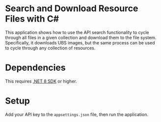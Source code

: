 ﻿# Search and Download Resource Files with C#

This application shows how to use the API search functionality to cycle through all files
in a given collection and download them to the file system. Specifically, it downloads UBS images, but
the same process can be used to cycle through any collection of resources.

# Dependencies

This requires [.NET 8 SDK](https://dotnet.microsoft.com/en-us/download) or higher.

# Setup

Add your API key to the `appsettings.json` file, then run the application.